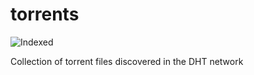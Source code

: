 torrents 
========
![Indexed](https://img.shields.io/badge/indexed-127450-blue)

Collection of torrent files discovered in the DHT network
